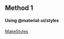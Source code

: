 ## Method 1
#### Using @material-ui/styles

[MakeStyles](https://material-ui.com/styles/basics/#installation)

